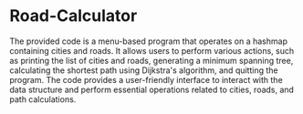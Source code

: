 # Road-Calculator

The provided code is a menu-based program that operates on a hashmap containing cities and roads. It allows users to perform various actions, such as printing the list of cities and roads, generating a minimum spanning tree, calculating the shortest path using Dijkstra's algorithm, and quitting the program. The code provides a user-friendly interface to interact with the data structure and perform essential operations related to cities, roads, and path calculations.
